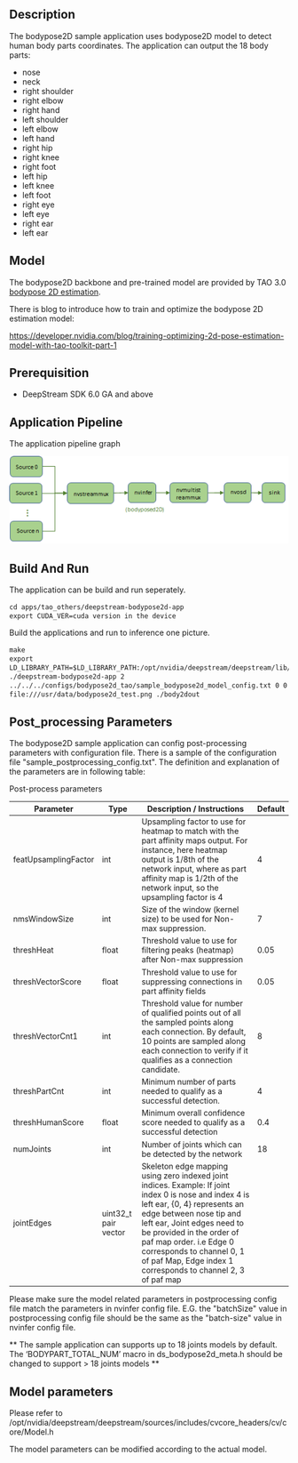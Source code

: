 ## Description

The bodypose2D sample application uses bodypose2D model to detect human body parts coordinates. The application can output the 18 body parts:

- nose
- neck
- right shoulder
- right elbow
- right hand
- left shoulder
- left elbow
- left hand
- right hip
- right knee
- right foot
- left hip
- left knee
- left foot
- right eye
- left eye
- right ear
- left ear

## Model

The bodypose2D backbone and pre-trained model are provided by TAO 3.0 [bodypose 2D estimation](https://ngc.nvidia.com/catalog/models/nvidia:tao:bodyposenet).

There is blog to introduce how to train and optimize the bodypose 2D estimation model:

https://developer.nvidia.com/blog/training-optimizing-2d-pose-estimation-model-with-tao-toolkit-part-1

## Prerequisition

- DeepStream SDK 6.0 GA and above

## Application Pipeline

The application pipeline graph

![bodypose2D application pipeline](bodypose2d_pipeline.png)

## Build And Run

The application can be build and run seperately.

```
cd apps/tao_others/deepstream-bodypose2d-app
export CUDA_VER=cuda version in the device
```

Build the applications and run to inference one picture.

```
make
export LD_LIBRARY_PATH=$LD_LIBRARY_PATH:/opt/nvidia/deepstream/deepstream/lib/cvcore_libs
./deepstream-bodypose2d-app 2 ../../../configs/bodypose2d_tao/sample_bodypose2d_model_config.txt 0 0 file:///usr/data/bodypose2d_test.png ./body2dout
```

## Post_processing Parameters

The bodypose2D sample application can config post-processing parameters with configuration file. There is a sample of the configuration file "sample_postprocessing_config.txt".
The definition and explanation of the parameters are in following table:

Post-process parameters

| Parameter            | Type                 | Description / Instructions                                                                                                                                                                                                                                                                                                                        | Default |
| -------------------- | -------------------- | ------------------------------------------------------------------------------------------------------------------------------------------------------------------------------------------------------------------------------------------------------------------------------------------------------------------------------------------------- | ------- |
| featUpsamplingFactor | int                  | Upsampling factor to use for heatmap to match with the part affinity maps output. For instance, here heatmap output is 1/8th of the network input, where as part affinity map is 1/2th of the network input, so the upsampling factor is 4                                                                                                        | 4       |
| nmsWindowSize        | int                  | Size of the window (kernel size) to be used for Non-max suppression.                                                                                                                                                                                                                                                                              | 7       |
| threshHeat           | float                | Threshold value to use for filtering peaks (heatmap) after Non-max suppression                                                                                                                                                                                                                                                                    | 0.05    |
| threshVectorScore    | float                | Threshold value to use for suppressing connections in part affinity fields                                                                                                                                                                                                                                                                        | 0.05    |
| threshVectorCnt1     | int                  | Threshold value for number of qualified points out of all the sampled points along each connection. By default, 10 points are sampled along each connection to verify if it qualifies as a connection candidate.                                                                                                                                  | 8       |
| threshPartCnt        | int                  | Minimum number of parts needed to qualify as a successful detection.                                                                                                                                                                                                                                                                              | 4       |
| threshHumanScore     | float                | Minimum overall confidence score needed to qualify as a successful detection                                                                                                                                                                                                                                                                      | 0.4     |
| numJoints            | int                  | Number of joints which can be detected by the network                                                                                                                                                                                                                                                                                             | 18      |
| jointEdges           | uint32_t pair vector | Skeleton edge mapping using zero indexed joint indices. Example: If joint index 0 is nose and index 4 is left ear, {0, 4} represents an edge between nose tip and left ear, Joint edges need to be provided in the order of paf map order. i.e Edge 0 corresponds to channel 0, 1 of paf Map, Edge index 1 corresponds to channel 2, 3 of paf map |

Please make sure the model related parameters in postprocessing config file match the parameters in nvinfer config file. E.G. the "batchSize" value in postprocessing config file should be the same as the "batch-size" value in nvinfer config file.

** The sample application can supports up to 18 joints models by default. The ‘BODYPART_TOTAL_NUM’ macro in ds_bodypose2d_meta.h should be changed to support > 18 joints models **

## Model parameters

Please refer to /opt/nvidia/deepstream/deepstream/sources/includes/cvcore_headers/cv/core/Model.h

The model parameters can be modified according to the actual model.
